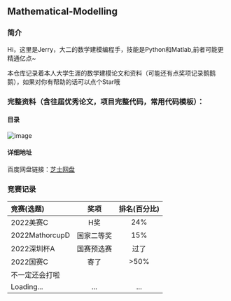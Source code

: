 ## Mathematical-Modelling

### 简介

Hi，这里是Jerry，大二的数学建模编程手，技能是Python和Matlab,前者可能更精通亿点~

本仓库记录着本人大学生涯的数学建模论文和资料（可能还有点奖项记录鹅鹅鹅），如果对你有帮助的话可以点个Star哦

### 完整资料（含往届优秀论文，项目完整代码，常用代码模板）：

#### 目录
![image](https://user-images.githubusercontent.com/88324880/185614685-227ecdcc-5b34-468e-ae22-05f611930b5c.png)

#### 详细地址

百度网盘链接：[芝士网盘](https://pan.baidu.com/s/1rHzex4iIwiI-6KASSPCckA?pwd=nbia) 

### 竞赛记录


| 竞赛(选题)      | 奖项 | 排名(百分比)     |
| :---        |    :----:   |         :----:|
| 2022美赛C      | H奖       | 24%   |
| 2022MathorcupD   | 国家二等奖 | 15%     |
| 2022深圳杯A   | 国赛预选赛 | 过了     |
| 2022国赛C   | 寄了 | >50%     |
| 不一定还会打啦 |
| Loading...   | ... | ...    |

